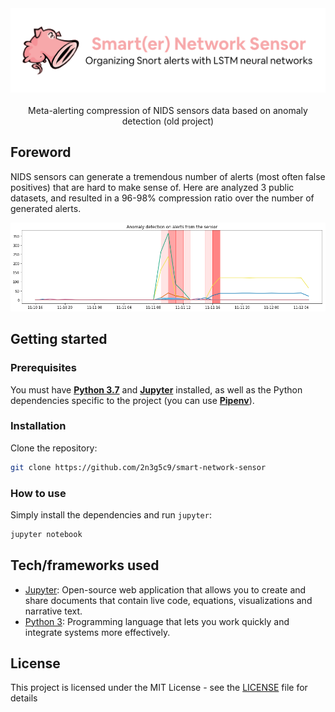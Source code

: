 <div align="center">
  <img width="512" src="https://raw.githubusercontent.com/2n3g5c9/smart-network-sensor/master/img/smart-network-sensor_banner.png" alt="smart-network-sensor">
</div>

<br />

<div align="center">Meta-alerting compression of NIDS sensors data based on anomaly detection (old project)</div>

## Foreword

NIDS sensors can generate a tremendous number of alerts (most often false positives) that are hard to make sense of. Here are analyzed 3 public datasets, and resulted in a 96-98% compression ratio over the number of generated alerts.

<div align="center">
  <img width="650" src="https://raw.githubusercontent.com/2n3g5c9/smart-network-sensor/master/img/smart-network-sensor_example.png" alt="smart-network-sensor example">
</div>

## Getting started

### Prerequisites

You must have **[Python 3.7](https://www.python.org/downloads/)** and **[Jupyter](https://jupyter.org/install)** installed, as well as the Python dependencies specific to the project (you can use **[Pipenv](https://github.com/pypa/pipenv)**).

### Installation

Clone the repository:

````bash
git clone https://github.com/2n3g5c9/smart-network-sensor
````

### How to use

Simply install the dependencies and run `jupyter`:

````bash
jupyter notebook
````

## Tech/frameworks used

- [Jupyter](https://jupyter.org/): Open-source web application that allows you to create and share documents that contain live code, equations, visualizations and narrative text.
- [Python 3](https://www.python.org/): Programming language that lets you work quickly and integrate systems more effectively.

## License

This project is licensed under the MIT License - see the [LICENSE](LICENSE) file for details
